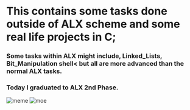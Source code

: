 # This contains some tasks done outside of ALX scheme and some real life projects in C; 
### Some tasks within ALX might include, Linked_Lists, Bit_Manipulation shell< but all are more advanced than the normal ALX tasks.

### Today I graduated to ALX 2nd Phase.

![meme](https://pythondex.com/wp-content/uploads/2022/02/python-meme-8-1024x1024.webp?ezimgfmt=rs:352x352/rscb1/ng:webp/ngcb1)
![moe](https://encrypted-tbn0.gstatic.com/images?q=tbn:ANd9GcTmfRU99qmDQYDcaCYvs0Uum-guemO2gEoRuQ&usqp=CAU)
